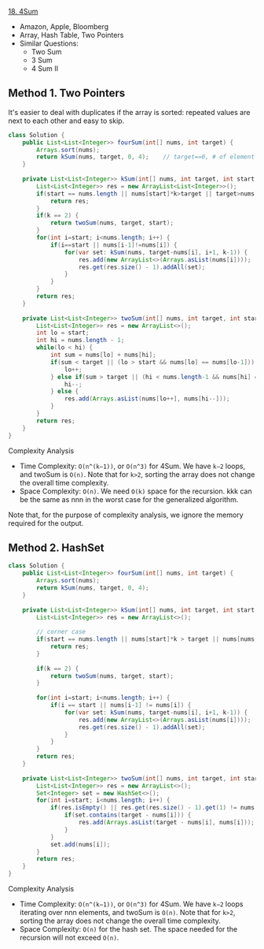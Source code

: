 [18. 4Sum](https://leetcode.com/problems/4sum/)

* Amazon, Apple, Bloomberg
* Array, Hash Table, Two Pointers
* Similar Questions:
    * Two Sum
    * 3 Sum
    * 4 Sum II
    

## Method 1. Two Pointers
It's easier to deal with duplicates if the array is sorted: repeated values are next to each other and easy to skip.

```java
class Solution {
    public List<List<Integer>> fourSum(int[] nums, int target) {
        Arrays.sort(nums);
        return kSum(nums, target, 0, 4);    // target==0, # of element = 4
    }
    
    private List<List<Integer>> kSum(int[] nums, int target, int start, int k) {
        List<List<Integer>> res = new ArrayList<List<Integer>>();
        if(start == nums.length || nums[start]*k>target || target>nums[nums.length-1]*k) {
            return res;
        }
        if(k == 2) {
            return twoSum(nums, target, start);
        }
        for(int i=start; i<nums.length; i++) {
            if(i==start || nums[i-1]!=nums[i]) {
                for(var set: kSum(nums, target-nums[i], i+1, k-1)) {    // k-1 = 3 or 2
                    res.add(new ArrayList<>(Arrays.asList(nums[i])));
                    res.get(res.size() - 1).addAll(set);
                }
            }
        }
        return res;
    }
    
    private List<List<Integer>> twoSum(int[] nums, int target, int start) {
        List<List<Integer>> res = new ArrayList<>();
        int lo = start;
        int hi = nums.length - 1;
        while(lo < hi) {
            int sum = nums[lo] + nums[hi];
            if(sum < target || (lo > start && nums[lo] == nums[lo-1])) {
                lo++;
            } else if(sum > target || (hi < nums.length-1 && nums[hi] == nums[hi+1])) {
                hi--;
            } else {
                res.add(Arrays.asList(nums[lo++], nums[hi--]));
            }
        }
        return res;
    }
}
```

Complexity Analysis
* Time Complexity: `O(n^(k−1))`, or `O(n^3)` for 4Sum. We have `k−2` loops, and twoSum is `O(n)`. Note that for `k>2`, sorting the array does not change the overall time complexity.
* Space Complexity: `O(n)`. We need `O(k)` space for the recursion. kkk can be the same as nnn in the worst case for the generalized algorithm.

Note that, for the purpose of complexity analysis, we ignore the memory required for the output.



## Method 2. HashSet
```java
class Solution {
    public List<List<Integer>> fourSum(int[] nums, int target) {
        Arrays.sort(nums);
        return kSum(nums, target, 0, 4);
    }
    
    private List<List<Integer>> kSum(int[] nums, int target, int start, int k) {
        List<List<Integer>> res = new ArrayList<>();
        
        // corner case
        if(start == nums.length || nums[start]*k > target || nums[nums.length-1]*k < target) {
            return res;
        }
        
        if(k == 2) {
            return twoSum(nums, target, start);
        }
        
        for(int i=start; i<nums.length; i++) {
            if(i == start || nums[i-1] != nums[i]) {
                for(var set: kSum(nums, target-nums[i], i+1, k-1)) {
                    res.add(new ArrayList<>(Arrays.asList(nums[i])));
                    res.get(res.size() - 1).addAll(set);
                }
            }
        }
        return res;
    }
    
    private List<List<Integer>> twoSum(int[] nums, int target, int start) {
        List<List<Integer>> res = new ArrayList<>();
        Set<Integer> set = new HashSet<>();
        for(int i=start; i<nums.length; i++) {
            if(res.isEmpty() || res.get(res.size() - 1).get(1) != nums[i]) {    // skip duplicate
                if(set.contains(target - nums[i])) {
                    res.add(Arrays.asList(target - nums[i], nums[i]));
                }
            }
            set.add(nums[i]);
        }
        return res;
    }
}
```

Complexity Analysis
* Time Complexity: `O(n^(k−1))`, or `O(n^3)` for 4Sum. We have `k−2` loops iterating over nnn elements, and twoSum is `O(n)`.
Note that for `k>2`, sorting the array does not change the overall time complexity.
* Space Complexity: `O(n)` for the hash set. The space needed for the recursion will not exceed `O(n)`.

